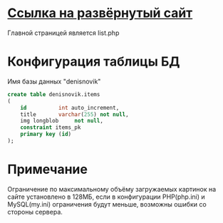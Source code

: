 # [Ссылка на развёрнутый сайт](http://1082601-co73864.tmweb.ru/list.php)


Главной страницей является list.php

# Конфигурация таблицы БД
Имя базы данных "denisnovik"
```sql
create table denisnovik.items
(
    id          int auto_increment,
    title       varchar(255) not null,
    img longblob     not null,
    constraint items_pk
    primary key (id)
);
```

# Примечание
Ограничение по максимальному объёму загружаемых картинок на сайте установлено в 128МБ, если в конфигурации PHP(php.ini) и MySQL(my.ini) ограничения будут меньше, возможны ошибки со стороны сервера. 
